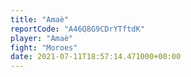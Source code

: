 ```yaml
---
title: "Amaè"
reportCode: "A46Q8G9CDrYTftdK"
player: "Amaè"
fight: "Moroes"
date: 2021-07-11T18:57:14.471000+00:00
---
```

